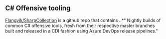 ## C\# Offensive tooling


[Flangvik/SharpCollection](https://github.com/Flangvik/SharpCollection) is a github repo that contains ..*"
Nightly builds of common C# offensive tools, fresh from their respective master branches built and released in a CDI fashion using Azure DevOps release pipelines."


